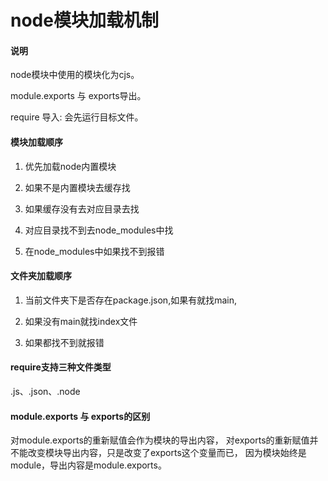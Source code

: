 # node模块加载机制

#### 说明

node模块中使用的模块化为cjs。

module.exports 与 exports导出。

require 导入: 会先运行目标文件。

#### 模块加载顺序

1. 优先加载node内置模块

2. 如果不是内置模块去缓存找

3. 如果缓存没有去对应目录去找

4. 对应目录找不到去node_modules中找

5. 在node_modules中如果找不到报错

#### 文件夹加载顺序

1. 当前文件夹下是否存在package.json,如果有就找main,

2. 如果没有main就找index文件

3. 如果都找不到就报错

#### require支持三种文件类型

.js、.json、.node

#### module.exports 与 exports的区别

对module.exports的重新赋值会作为模块的导出内容，
对exports的重新赋值并不能改变模块导出内容，只是改变了exports这个变量而已，
因为模块始终是module，导出内容是module.exports。